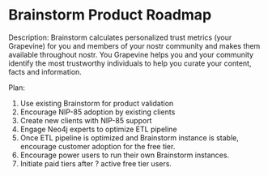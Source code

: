 Brainstorm Product Roadmap
=====

Description: Brainstorm calculates personalized trust metrics (your Grapevine) for you and members of your nostr community and makes them available throughout nostr. You Grapevine helps you and your community identify the most trustworthy individuals to help you curate your content, facts and information.

Plan:
1. Use existing Brainstorm for product validation
2. Encourage NIP-85 adoption by existing clients
3. Create new clients with NIP-85 support
4. Engage Neo4j experts to optimize ETL pipeline
5. Once ETL pipeline is optimized and Brainstorm instance is stable, encourage customer adoption for the free tier.
6. Encourage power users to run their own Brainstorm instances.
7. Initiate paid tiers after ? active free tier users.